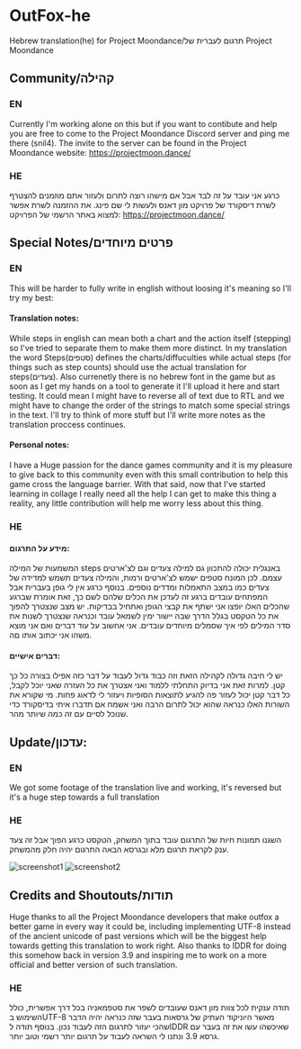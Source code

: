 # OutFox-he
Hebrew translation(he) for Project Moondance/תרגום לעברית של Project Moondance

## Community/קהילה

### EN

Currently I'm working alone on this but if you want to contibute and help you are free to come to the Project Moondance Discord server and ping me there (snil4).
The invite to the server can be found in the Project Moondance website: https://projectmoon.dance/

### HE 

כרגע אני עובד על זה לבד אבל אם מישהו רוצה לתרום ולעזור אתם מוזמנים להצטרף לשרת דיסקורד של פרויקט מון דאנס ולעשות לי שם פינג.
את ההזמנה לשרת אפשר למצוא באתר הרשמי של הפרויקט: https://projectmoon.dance/

## Special Notes/פרטים מיוחדים

### EN

This will be harder to fully write in english without loosing it's meaning so I'll try my best:
#### Translation notes:
While steps in english can mean both a chart and the action itself (stepping) so I've tried to separate them to make them more distinct.
In my translation the word Steps(סטפים) defines the charts/diffuculties while actual steps (for things such as step counts) should use the actual translation for steps(צעדים).
Also currenetly there is no hebrew font in the game but as soon as I get my hands on a tool to generate it I'll upload it here and start testing. It could mean I might have to reverse all of text due to RTL and we might have to change the order of the strings to match some special strings in the text.
I'll try to think of more stuff but I'll write more notes as the translation proccess continues.
#### Personal notes:
I have a Huge passion for the dance games community and it is my pleasure to give back to this community even with this small contribution to help this game cross the language barrier. With that said, now that I've started learning in collage I really need all the help I can get to make this thing a reality, any little contribution will help me worry less about this thing.

### HE

#### מידע על התרגום:
המשמעות של המילה steps באנגלית יכולה להתכוון גם למילה צעדים וגם לצ'ארטים עצמם. לכן המונח סטפים ישמש לצ'ארטים ורמות, והמילה צעדים תשמש למדידה של צעדים כמו במצב התאמלות ומדדים נוספים.
בנוסף כרגע אין לי גופן בעברית אבל המפתחים עובדים ברגע זה לעדכן את הכלים שלהם לשם כך, זאת אומרת שברגע שהכלים האלו יופצו אני ישתף את קבצי הגופן ואתחיל בבדיקות. יש מצב שנצטרך להפוך את כל הטקסט בגלל הדרך שבה יישור ימין לשמאל עובד וכנראה שנצטרך לשנות את סדר המילים לפי איך שסמלים מיוחדים עובדים.
אני אחשוב על עוד דברים ואם אני מוצא משהו אני יכתוב אותו םה.
#### דברים אישיים:
יש לי חיבה גדולה לקהילה הזאת וזה כבוד גדול לעבוד על דבר כזה אפילו בצורה כל כך קטן. למרות זאת אני בדיוק התחלתי ללמוד ואני אצטרך את כל העזרה שאני יוכל לקבל, כל דבר קטן יכול לעזור פה להגיע לתוצאות הסופיות ויעזור לי לדאוג פחות. מי שקורא את השורות האלו כנראה שהוא יכול לתרום הרבה ואני אשמח אם תדברו איתי בדיסקורד כדי שנוכל לסיים עם זה כמה שיותר מהר.

## Update/עדכון:

### EN
We got some footage of the translation live and working, it's reversed but it's a huge step towards a full translation

### HE
השגנו תמונות חיות של התרגום עובד בתוך המשחק, הטקסט כרגע הפוך אבל זה צעד ענק לקראת תרגום מלא ובגרסא הבאה התרגום יהיה חלק מהמשחק.

![screenshot1](https://cdn.discordapp.com/attachments/586285188158586881/776871050079371294/StepMania_fYNxL4E9jo.png)
![screenshot2](https://cdn.discordapp.com/attachments/586285188158586881/776878138302529546/StepMania_xF5IT6eNet.png)

## Credits and Shoutouts/תודות

Huge thanks to all the Project Moondance developers that make outfox a better game in every way it could be, including implementing UTF-8 instead of the ancient unicode of past versions which will be the biggest help towards getting this translation to work right. Also thanks to IDDR for doing this somehow back in version 3.9 and inspiring me to work on a more official and better version of such translation.

### HE

תודה ענקית לכל צוות מון דאנס שעובדים לשפר את סטפמאניה בכל דרך אפשרית, כולל השימוש בUTF-8 מאשר היוניקוד העתיק של גרסאות בעבר שזה כנראה יהיה הדבר שהכי יעזור לתרגום הזה לעבוד נכון. בנוסף תודה לIDDR שאיכשהו עשו את זה בעבר עם גרסא 3.9 ונתנו לי השראה לעבוד על תרגום יותר רשמי וטוב יותר. 

